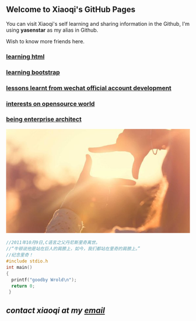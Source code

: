## Welcome to Xiaoqi's GitHub Pages

You can visit Xiaoqi's self learning and sharing information in the Github, I'm using **yasenstar** as my alias in Github.

Wish to know more friends here.

### [learning html](https://github.com/yasenstar/learn_html)

### [learning bootstrap](https://github.com/yasenstar/learn_bootstrap)

### [lessons learnt from wechat official account development](https://github.com/yasenstar/wechat)

### [interests on opensource world](https://github.com/yasenstar/opensource)

### [being enterprise architect](https://github.com/yasenstar/enterprise_architecture)

![Learn-each-other](pics\sun-hands.jpg)

``` C
//2011年10月9日,C语言之父丹尼斯里奇离世。
//“牛顿说他是站在巨人的肩膀上，如今，我们都站在里奇的肩膀上。”
//纪念里奇！
#include stdio.h
int main()
{
  printf("goodby Wrold\n");
  return 0;
 }
 ```

_contact xiaoqi at my [email](xiaoqizhao@outlook.com)_
---
